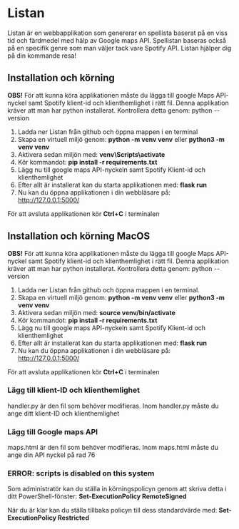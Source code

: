 # Listan

Listan är en webbapplikation som genererar en spellista baserat på en viss tid och färdmedel med hälp av Google maps API. Spellistan baseras också på en specifik genre som man väljer tack vare Spotify API. Listan hjälper dig på din kommande resa!

## Installation och körning

**OBS!** För att kunna köra applikationen måste du lägga till google Maps API-nyckel samt Spotify klient-id och klienthemlighet i rätt fil. Denna applikation kräver att man har python installerat. Kontrollera detta genom: python --version

1. Ladda ner Listan från github och öppna mappen i en terminal
2. Skapa en virtuell miljö genom: **python -m venv venv** eller **python3 -m venv venv**
3. Aktivera sedan miljön med: **venv\Scripts\activate**
4. Kör kommandot: **pip install -r requirements.txt**
5. Lägg nu till google maps API-nyckeln samt Spotify Klient-id och klienthemlighet
6. Efter allt är installerat kan du starta applikationen med: **flask run**
7. Nu kan du öppna applikationen i din webbläsare på: http://127.0.0.1:5000/

För att avsluta applikationen kör **Ctrl+C** i terminalen

## Installation och körning MacOS

**OBS!** För att kunna köra applikationen måste du lägga till google Maps API-nyckel samt Spotify klient-id och klienthemlighet i rätt fil. Denna applikation kräver att man har python installerat. Kontrollera detta genom: python --version

1. Ladda ner Listan från github och öppna mappen i en terminal. 
2. Skapa en virtuell miljö genom: **python -m venv venv** eller **python3 -m venv venv**
3. Aktivera sedan miljön med: **source venv/bin/activate**
4. Kör kommandot: **pip install -r requirements.txt**
5. Lägg nu till google maps API-nyckeln samt Spotify Klient-id och klienthemlighet
6. Efter allt är installerat kan du starta applikationen med: **flask run**
7. Nu kan du öppna applikationen i din webbläsare på: http://127.0.0.1:5000/

För att avsluta applikationen kör **Ctrl+C** i terminalen

### Lägg till klient-ID och klienthemlighet

handler.py är den fil som behöver modifieras. Inom handler.py måste du ange ditt klient-ID och klienthemlighet

### Lägg till Google maps API

maps.html är den fil som behöver modifieras. Inom maps.html måste du ange din API nyckel på rad 76

### ERROR: scripts is disabled on this system

Som administratör kan du ställa in körningspolicyn genom att skriva detta i ditt PowerShell-fönster: **Set-ExecutionPolicy RemoteSigned** 

När du är klar kan du ställa tillbaka policyn till dess standardvärde med: **Set-ExecutionPolicy Restricted**
